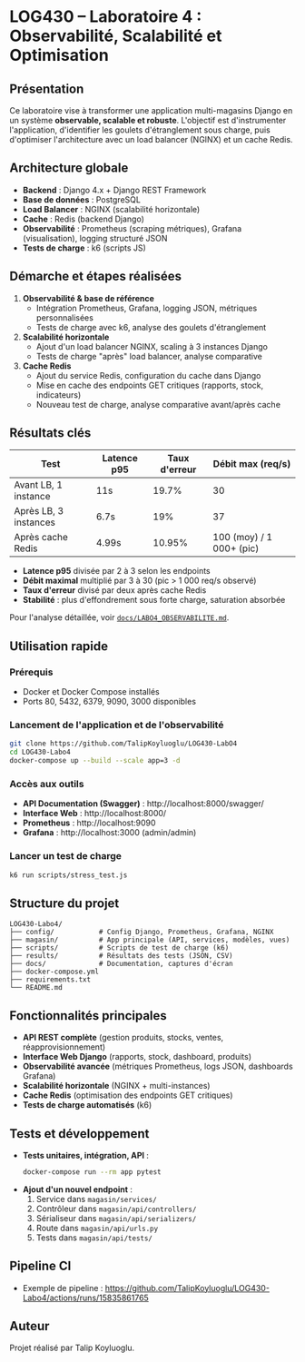 # LOG430 – Laboratoire 4 : Observabilité, Scalabilité et Optimisation

## Présentation
Ce laboratoire vise à transformer une application multi-magasins Django en un système **observable, scalable et robuste**. L'objectif est d'instrumenter l'application, d'identifier les goulets d'étranglement sous charge, puis d'optimiser l'architecture avec un load balancer (NGINX) et un cache Redis.

## Architecture globale
- **Backend** : Django 4.x + Django REST Framework
- **Base de données** : PostgreSQL
- **Load Balancer** : NGINX (scalabilité horizontale)
- **Cache** : Redis (backend Django)
- **Observabilité** : Prometheus (scraping métriques), Grafana (visualisation), logging structuré JSON
- **Tests de charge** : k6 (scripts JS)

## Démarche et étapes réalisées
1. **Observabilité & base de référence**
   - Intégration Prometheus, Grafana, logging JSON, métriques personnalisées
   - Tests de charge avec k6, analyse des goulets d'étranglement
2. **Scalabilité horizontale**
   - Ajout d'un load balancer NGINX, scaling à 3 instances Django
   - Tests de charge "après" load balancer, analyse comparative
3. **Cache Redis**
   - Ajout du service Redis, configuration du cache dans Django
   - Mise en cache des endpoints GET critiques (rapports, stock, indicateurs)
   - Nouveau test de charge, analyse comparative avant/après cache

## Résultats clés
| Test                        | Latence p95 | Taux d'erreur | Débit max (req/s) |
|-----------------------------|-------------|---------------|-------------------|
| Avant LB, 1 instance        | 11s         | 19.7%         | 30                |
| Après LB, 3 instances       | 6.7s        | 19%           | 37                |
| Après cache Redis           | 4.99s       | 10.95%        | 100 (moy) / 1 000+ (pic) |

- **Latence p95** divisée par 2 à 3 selon les endpoints
- **Débit maximal** multiplié par 3 à 30 (pic > 1 000 req/s observé)
- **Taux d'erreur** divisé par deux après cache Redis
- **Stabilité** : plus d'effondrement sous forte charge, saturation absorbée

Pour l'analyse détaillée, voir [`docs/LABO4_OBSERVABILITE.md`](docs/LABO4_OBSERVABILITE.md).

## Utilisation rapide
### Prérequis
- Docker et Docker Compose installés
- Ports 80, 5432, 6379, 9090, 3000 disponibles

### Lancement de l'application et de l'observabilité
```bash
git clone https://github.com/TalipKoyluoglu/LOG430-LabO4
cd LOG430-Labo4
docker-compose up --build --scale app=3 -d
```

### Accès aux outils
- **API Documentation (Swagger)** : http://localhost:8000/swagger/
- **Interface Web** : http://localhost:8000/
- **Prometheus** : http://localhost:9090
- **Grafana** : http://localhost:3000 (admin/admin)

### Lancer un test de charge
```bash
k6 run scripts/stress_test.js
```

## Structure du projet
```plaintext
LOG430-Labo4/
├── config/           # Config Django, Prometheus, Grafana, NGINX
├── magasin/          # App principale (API, services, modèles, vues)
├── scripts/          # Scripts de test de charge (k6)
├── results/          # Résultats des tests (JSON, CSV)
├── docs/             # Documentation, captures d'écran
├── docker-compose.yml
├── requirements.txt
└── README.md
```

## Fonctionnalités principales
- **API REST complète** (gestion produits, stocks, ventes, réapprovisionnement)
- **Interface Web Django** (rapports, stock, dashboard, produits)
- **Observabilité avancée** (métriques Prometheus, logs JSON, dashboards Grafana)
- **Scalabilité horizontale** (NGINX + multi-instances)
- **Cache Redis** (optimisation des endpoints GET critiques)
- **Tests de charge automatisés** (k6)

## Tests et développement
- **Tests unitaires, intégration, API** :
  ```bash
  docker-compose run --rm app pytest
  ```
- **Ajout d'un nouvel endpoint** :
  1. Service dans `magasin/services/`
  2. Contrôleur dans `magasin/api/controllers/`
  3. Sérialiseur dans `magasin/api/serializers/`
  4. Route dans `magasin/api/urls.py`
  5. Tests dans `magasin/api/tests/`

## Pipeline CI
- Exemple de pipeline : https://github.com/TalipKoyluoglu/LOG430-Labo4/actions/runs/15835861765

## Auteur
Projet réalisé par Talip Koyluoglu.
